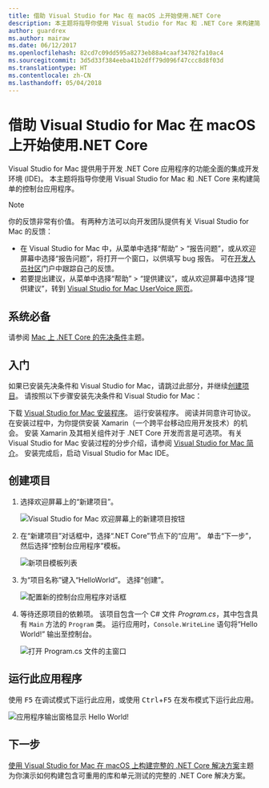 ```yaml
---
title: 借助 Visual Studio for Mac 在 macOS 上开始使用.NET Core
description: 本主题将指导你使用 Visual Studio for Mac 和 .NET Core 来构建简单的控制台应用程序。
author: guardrex
ms.author: mairaw
ms.date: 06/12/2017
ms.openlocfilehash: 82cd7c09dd595a8273eb88a4caaf34782fa10ac4
ms.sourcegitcommit: 3d5d33f384eeba41b2dff79d096f47ccc8d8f03d
ms.translationtype: HT
ms.contentlocale: zh-CN
ms.lasthandoff: 05/04/2018
---
```

# <a name="getting-started-with-net-core-on-macos-using-visual-studio-for-mac"></a>借助 Visual Studio for Mac 在 macOS 上开始使用.NET Core

Visual Studio for Mac 提供用于开发 .NET Core 应用程序的功能全面的集成开发环境 (IDE)。 本主题将指导你使用 Visual Studio for Mac 和 .NET Core 来构建简单的控制台应用程序。

> [!NOTE]
> 你的反馈非常有价值。 有两种方法可以向开发团队提供有关 Visual Studio for Mac 的反馈：
> * 在 Visual Studio for Mac 中，从菜单中选择“帮助” > “报告问题”，或从欢迎屏幕中选择“报告问题”，将打开一个窗口，以供填写 bug 报告。 可在[开发人员社区](https://developercommunity.visualstudio.com/spaces/8/index.html)门户中跟踪自己的反馈。
> * 若要提出建议，从菜单中选择“帮助” > “提供建议”，或从欢迎屏幕中选择“提供建议”，转到 [Visual Studio for Mac UserVoice 网页](https://visualstudio.uservoice.com/forums/563332-visual-studio-for-mac)。

## <a name="prerequisites"></a>系统必备

请参阅 [Mac 上 .NET Core 的先决条件](../../core/macos-prerequisites.md)主题。

## <a name="getting-started"></a>入门

如果已安装先决条件和 Visual Studio for Mac，请跳过此部分，并继续[创建项目](#creating-a-project)。 请按照以下步骤安装先决条件和 Visual Studio for Mac：

下载 [Visual Studio for Mac 安装程序](https://www.visualstudio.com/vs/visual-studio-mac/)。 运行安装程序。 阅读并同意许可协议。 在安装过程中，为你提供安装 Xamarin（一个跨平台移动应用开发技术）的机会。 安装 Xamarin 及其相关组件对于 .NET Core 开发而言是可选项。 有关 Visual Studio for Mac 安装过程的分步介绍，请参阅 [Visual Studio for Mac 简介](https://developer.xamarin.com/guides/cross-platform/visual-studio-mac/)。 安装完成后，启动 Visual Studio for Mac IDE。

## <a name="creating-a-project"></a>创建项目

1. 选择欢迎屏幕上的“新建项目”。

   ![Visual Studio for Mac 欢迎屏幕上的新建项目按钮](./media/using-on-mac-vs/vsmac1.png)

1. 在“新建项目”对话框中，选择“.NET Core”节点下的“应用”。 单击“下一步”，然后选择“控制台应用程序”模板。

   ![新项目模板列表](./media/using-on-mac-vs/vsmac2.png)

1. 为“项目名称”键入“HelloWorld”。 选择“创建”。

   ![配置新的控制台应用程序对话框](./media/using-on-mac-vs/vsmac3.png)

1. 等待还原项目的依赖项。 该项目包含一个 C# 文件 *Program.cs*，其中包含具有 `Main` 方法的 `Program` 类。 运行应用时，`Console.WriteLine` 语句将“Hello World!” 输出至控制台。

   ![打开 Program.cs 文件的主窗口](./media/using-on-mac-vs/vsmac4.png)

## <a name="run-the-application"></a>运行此应用程序

使用 <kbd>F5</kbd> 在调试模式下运行此应用，或使用 <kbd>Ctrl</kbd>+<kbd>F5</kbd> 在发布模式下运行此应用。

![应用程序输出窗格显示 Hello World!](./media/using-on-mac-vs/vsmac5.png)

## <a name="next-step"></a>下一步

[使用 Visual Studio for Mac 在 macOS 上构建完整的 .NET Core 解决方案](using-on-mac-vs-full-solution.md)主题为你演示如何构建包含可重用的库和单元测试的完整的 .NET Core 解决方案。
